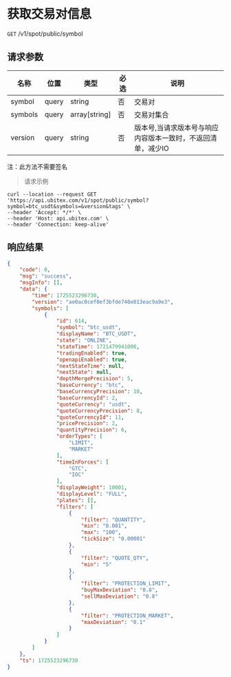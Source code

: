 # 获取交易对信息

`GET` /v1/spot/public/symbol


## 请求参数

| 名称    | 位置  | 类型          | 必选 | 说明                                                        |
| ------- | ----- | ------------- | ---- | ----------------------------------------------------------- |
| symbol  | query | string        | 否   | 交易对                                                      |
| symbols | query | array[string] | 否   | 交易对集合                                                  |
| version | query | string        | 否   | 版本号,当请求版本号与响应内容版本一致时，不返回清单，减少IO |

注：此方法不需要签名

> 请求示例

```shell
curl --location --request GET 'https://api.ubitex.com/v1/spot/public/symbol?symbol=btc_usdt&symbols=&version&tags' \
--header 'Accept: */*' \
--header 'Host: api.ubitex.com' \
--header 'Connection: keep-alive' 
```


## 响应结果

```json
{
    "code": 0,
    "msg": "success",
    "msgInfo": [],
    "data": {
        "time": 1725523296730,
        "version": "ae0ac0cef0ef3bfde740e013eac9a9e3",
        "symbols": [
            {
                "id": 614,
                "symbol": "btc_usdt",
                "displayName": "BTC_USDT",
                "state": "ONLINE",
                "stateTime": 1721479941000,
                "tradingEnabled": true,
                "openapiEnabled": true,
                "nextStateTime": null,
                "nextState": null,
                "depthMergePrecision": 5,
                "baseCurrency": "btc",
                "baseCurrencyPrecision": 10,
                "baseCurrencyId": 2,
                "quoteCurrency": "usdt",
                "quoteCurrencyPrecision": 8,
                "quoteCurrencyId": 11,
                "pricePrecision": 2,
                "quantityPrecision": 6,
                "orderTypes": [
                    "LIMIT",
                    "MARKET"
                ],
                "timeInForces": [
                    "GTC",
                    "IOC"
                ],
                "displayWeight": 10001,
                "displayLevel": "FULL",
                "plates": [],
                "filters": [
                    {
                        "filter": "QUANTITY",
                        "min": "0.001",
                        "max": "100",
                        "tickSize": "0.00001"
                    },
                    {
                        "filter": "QUOTE_QTY",
                        "min": "5"
                    },
                    {
                        "filter": "PROTECTION_LIMIT",
                        "buyMaxDeviation": "0.8",
                        "sellMaxDeviation": "0.8"
                    },
                    {
                        "filter": "PROTECTION_MARKET",
                        "maxDeviation": "0.1"
                    }
                ]
            }
        ]
    },
    "ts": 1725523296730
}
```

